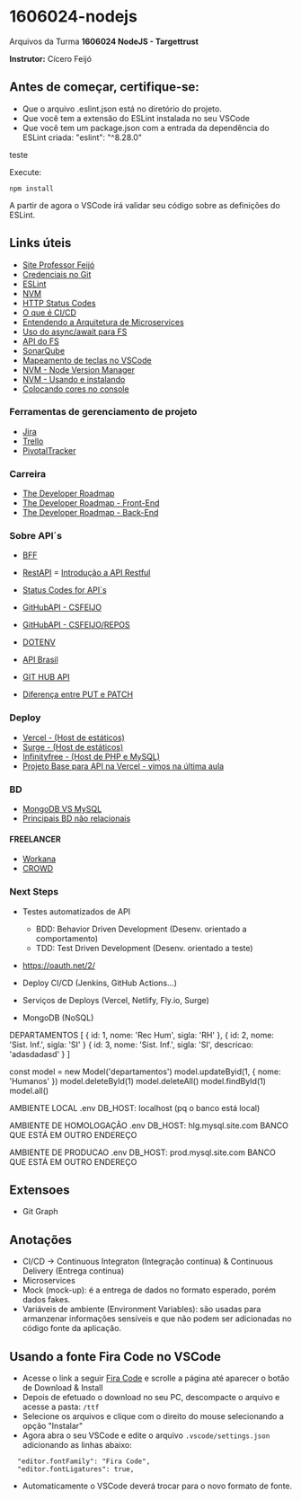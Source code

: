 # 1606024-nodejs
Arquivos da Turma **1606024 NodeJS - Targettrust**

**Instrutor:** Cícero Feijó

## Antes de começar, certifique-se:
- Que o arquivo .eslint.json está no diretório do projeto.
- Que você tem a extensão do ESLint instalada no seu VSCode
- Que você tem um package.json com a entrada da dependência do ESLint criada: "eslint": "^8.28.0"

teste


Execute:
```
npm install
```
A partir de agora o VSCode irá validar seu código sobre as definições do ESLint.


## Links úteis
- [Site Professor Feijó](https://professorfeijo.com.br)
- [Credenciais no Git](https://git-scm.com/book/pt-br/v2/Come%C3%A7ando-Configura%C3%A7%C3%A3o-Inicial-do-Git)
- [ESLint](https://eslint.org/)
- [NVM](https://github.com/nvm-sh/nvm)
- [HTTP Status Codes](https://developer.mozilla.org/en-US/docs/Web/HTTP/Status)
- [O que é CI/CD](https://www.redhat.com/pt-br/topics/devops/what-is-ci-cd)
- [Entendendo a Arquitetura de Microservices](https://medium.com/xp-inc/entendendo-a-arquitetura-de-microservices-cdab6b52d6ed)
- [Uso do async/await para FS](https://dev.to/starpebble/async-await-with-nodejs-file-system-1aa2)
- [API do FS](https://nodejs.org/api/fs.html#filehandlereadfileoptions)
- [SonarQube](https://www.sonarsource.com/products/sonarqube/)
- [Mapeamento de teclas no VSCode](https://code.visualstudio.com/docs/getstarted/keybindings)
- [NVM - Node Version Manager](https://github.com/nvm-sh/nvm)
- [NVM - Usando e instalando](https://blog.cod3r.com.br/instalando-e-utilizando-o-nvm-no/)
- [Colocando cores no console](https://stackoverflow.com/questions/9781218/how-to-change-node-jss-console-font-color)

### Ferramentas de gerenciamento de projeto
- [Jira](jira.com)
- [Trello](trello.com)
- [PivotalTracker](pivotaltracker.com)

### Carreira
- [The Developer Roadmap](https://roadmap.sh/)
- [The Developer Roadmap - Front-End](https://roadmap.sh/frontend/)
- [The Developer Roadmap - Back-End](https://roadmap.sh/backend/)

### Sobre API´s
- [BFF](https://medium.com/digitalproductsdev/arquitetura-bff-back-end-for-front-end-13e2cbfbcda2)
- [RestAPI](https://www.redhat.com/pt-br/topics/api/what-is-a-rest-api)
= [Introdução a API Restful](https://www.devmedia.com.br/introducao-a-web-services-restful/37387#:~:text=O%20padr%C3%A3o%20REST%20determina%20como,entidade%20em%20um%20dado%20momento.)
- [Status Codes for API´s](https://www.moesif.com/blog/technical/api-design/Which-HTTP-Status-Code-To-Use-For-Every-CRUD-App/#:~:text=404%20means%20Not%20Found.,something%20wrong%20on%20the%20backend.)

- [GitHubAPI - CSFEIJO](https://api.github.com/users/csfeijo)
- [GitHubAPI - CSFEIJO/REPOS](https://api.github.com/users/csfeijo/repos)
- [DOTENV](https://github.com/motdotla/dotenv#readme)

- [API Brasil](https://brasilapi.com.br/)
- [GIT HUB API](https://docs.github.com/pt/rest?apiVersion=2022-11-28)

- [Diferença entre PUT e PATCH](https://cursos.alura.com.br/forum/topico-diferenca-entre-put-e-patch-44669)

### Deploy
- [Vercel - (Host de estáticos)](https://vercel.com)
- [Surge - (Host de estáticos)](surge.sh)
- [Infinityfree - (Host de PHP e MySQL)](https://www.infinityfree.net/)
- [Projeto Base para API na Vercel - vimos na última aula](https://github.com/csfeijo/nodejs-api-vercel)


### BD
- [MongoDB VS MySQL](https://kinsta.com/pt/blog/mongodb-vs-mysql/#mongodb-vs-mysql-quando-uslos)
- [Principais BD não relacionais](https://blog.saphir.com.br/conheca-os-principais-bancos-de-dados-nosql-nao-relacionais/)

#### FREELANCER
- [Workana](https://www.workana.com/pt/)
- [CROWD](https://crowd.br.com/sou-freelancer/)

### Next Steps
- Testes automatizados de API
  - BDD: Behavior Driven Development (Desenv. orientado a comportamento)
  - TDD: Test Driven Development (Desenv. orientado a teste)

- https://oauth.net/2/
- Deploy CI/CD (Jenkins, GitHub Actions...)
- Serviços de Deploys (Vercel, Netlify, Fly.io, Surge)
- MongoDB (NoSQL)

DEPARTAMENTOS
[
  { id: 1, nome: 'Rec Hum', sigla: 'RH' },
  { id: 2, nome: 'Sist. Inf.', sigla: 'SI' }
  { id: 3, nome: 'Sist. Inf.', sigla: 'SI', descricao: 'adasdadasd' }
]

const model = new Model('departamentos')
model.updateByid(1, { nome: 'Humanos' })
model.deleteById(1)
model.deleteAll()
model.findById(1)
model.all()

AMBIENTE LOCAL
.env
DB_HOST: localhost (pq o banco está local)

AMBIENTE DE HOMOLOGAÇÃO
.env
DB_HOST: hlg.mysql.site.com BANCO QUE ESTÁ EM OUTRO ENDEREÇO

AMBIENTE DE PRODUCAO
.env
DB_HOST: prod.mysql.site.com BANCO QUE ESTÁ EM OUTRO ENDEREÇO











## Extensoes
- Git Graph


## Anotações
- CI/CD -> Continuous Integraton (Integração continua) & Continuous Delivery (Entrega continua)
- Microservices
- Mock (mock-up): é a entrega de dados no formato esperado, porém dados fakes.
- Variáveis de ambiente (Environment Variables): são usadas para armanzenar informações sensíveis e que não podem ser adicionadas no código fonte da aplicação.

## Usando a fonte Fira Code no VSCode
- Acesse o link a seguir [Fira Code](https://github.com/tonsky/FiraCode) e scrolle a página até aparecer o botão de Download & Install
- Depois de efetuado o download no seu PC, descompacte o arquivo e acesse a pasta: ```/ttf```
- Selecione os arquivos e clique com o direito do mouse selecionando a opção "Instalar"
- Agora abra o seu VSCode e edite o arquivo ```.vscode/settings.json``` adicionando as linhas abaixo:
```
  "editor.fontFamily": "Fira Code",
  "editor.fontLigatures": true,
```
- Automaticamente o VSCode deverá trocar para o novo formato de fonte.

